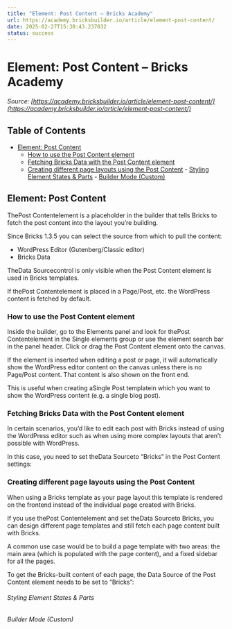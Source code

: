 ```yaml
---
title: "Element: Post Content – Bricks Academy"
url: https://academy.bricksbuilder.io/article/element-post-content/
date: 2025-02-27T15:30:43.237032
status: success
---
```


# Element: Post Content – Bricks Academy

*Source: [https://academy.bricksbuilder.io/article/element-post-content/](https://academy.bricksbuilder.io/article/element-post-content/)*

## Table of Contents

- [Element: Post Content](#element-post-content)
  - [How to use the Post Content element](#how-to-use-the-post-content-element)
  - [Fetching Bricks Data with the Post Content element](#fetching-bricks-data-with-the-post-content-element)
  - [Creating different page layouts using the Post Content](#creating-different-page-layouts-using-the-post-content)
        - [Styling Element States & Parts](#styling-element-states--parts)
        - [Builder Mode (Custom)](#builder-mode-custom)

## Element: Post Content

ThePost Contentelement is a placeholder in the builder that tells Bricks to fetch the post content into the layout you’re building.

Since Bricks 1.3.5 you can select the source from which to pull the content:

- WordPress Editor (Gutenberg/Classic editor)
- Bricks Data

TheData Sourcecontrol is only visible when the Post Content element is used in Bricks templates.

If thePost Contentelement is placed in a Page/Post, etc. the WordPress content is fetched by default.

### How to use the Post Content element

Inside the builder, go to the Elements panel and look for thePost Contentelement in the Single elements group or use the element search bar in the panel header. Click or drag the Post Content element onto the canvas.

If the element is inserted when editing a post or page, it will automatically show the WordPress editor content on the canvas unless there is no Page/Post content. That content is also shown on the front end.

This is useful when creating aSingle Post templatein which you want to show the WordPress content (e.g. a single blog post).

### Fetching Bricks Data with the Post Content element

In certain scenarios, you’d like to edit each post with Bricks instead of using the WordPress editor such as when using more complex layouts that aren’t possible with WordPress.

In this case, you need to set theData Sourceto “Bricks” in the Post Content settings:

### Creating different page layouts using the Post Content

When using a Bricks template as your page layout this template is rendered on the frontend instead of the individual page created with Bricks.

If you use thePost Contentelement and set theData Sourceto Bricks, you can design different page templates and still fetch each page content built with Bricks.

A common use case would be to build a page template with two areas: the main area (which is populated with the page content), and a fixed sidebar for all the pages.

To get the Bricks-built content of each page, the Data Source of the Post Content element needs to be set to “Bricks”:

###### Styling Element States & Parts

###### Builder Mode (Custom)


